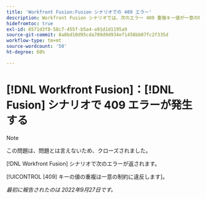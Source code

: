 ```yaml
---
title: 'Workfront Fusion:Fusion シナリオでの 409 エラー'
description: Workfront Fusion シナリオでは、次のエラー 409 重複キー値が一意の制約に違反しています。
hidefromtoc: true
exl-id: 8571d3f8-58c7-455f-b5a4-a91d1d1195a9
source-git-commit: 8a0bd10d95cda709d9d934ef1458bb07fc2f335d
workflow-type: tm+mt
source-wordcount: '50'
ht-degree: 60%

---
```


# [!DNL Workfront Fusion]：[!DNL Fusion] シナリオで 409 エラーが発生する

>[!NOTE]
>
>この問題は、問題とは言えないため、クローズされました。

[!DNL Workfront Fusion] シナリオで次のエラーが返されます。

[!UICONTROL [409] キーの値の重複は一意の制約に違反します]。

_最初に報告されたのは 2022年9月27日です。_

